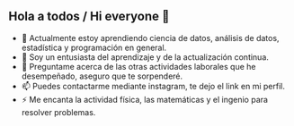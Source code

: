 ## Hola a todos / Hi everyone 👋


- 🌱 Actualmente estoy aprendiendo ciencia de datos, análisis de datos, estadística y programación en general.
- 🤔 Soy un entusiasta del aprendizaje y de la actualización continua.
- 💬 Preguntame acerca de las otras actividades laborales que he desempeñado, aseguro que te sorpenderé.
- 📫 Puedes contactarme mediante instagram, te dejo el link en mi perfil.
- ⚡ Me encanta la actividad física, las matemáticas y el ingenio para resolver problemas.
